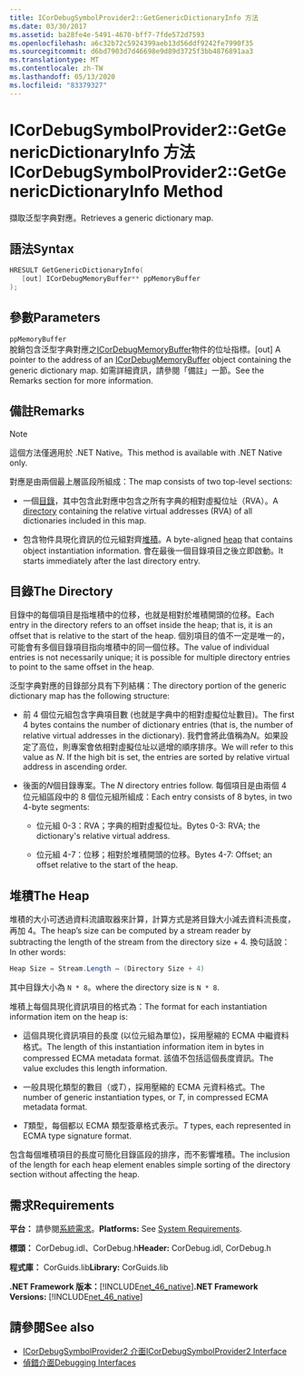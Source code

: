 ```yaml
---
title: ICorDebugSymbolProvider2::GetGenericDictionaryInfo 方法
ms.date: 03/30/2017
ms.assetid: ba28fe4e-5491-4670-bff7-7fde572d7593
ms.openlocfilehash: a6c32b72c5924399aeb13d56ddf9242fe7990f35
ms.sourcegitcommit: d6bd7903d7d46698e9d89d3725f3bb4876891aa3
ms.translationtype: MT
ms.contentlocale: zh-TW
ms.lasthandoff: 05/13/2020
ms.locfileid: "83379327"
---
```

# <a name="icordebugsymbolprovider2getgenericdictionaryinfo-method"></a><span data-ttu-id="7a864-102">ICorDebugSymbolProvider2::GetGenericDictionaryInfo 方法</span><span class="sxs-lookup"><span data-stu-id="7a864-102">ICorDebugSymbolProvider2::GetGenericDictionaryInfo Method</span></span>

<span data-ttu-id="7a864-103">擷取泛型字典對應。</span><span class="sxs-lookup"><span data-stu-id="7a864-103">Retrieves a generic dictionary map.</span></span>

## <a name="syntax"></a><span data-ttu-id="7a864-104">語法</span><span class="sxs-lookup"><span data-stu-id="7a864-104">Syntax</span></span>

```cpp
HRESULT GetGenericDictionaryInfo(
   [out] ICorDebugMemoryBuffer** ppMemoryBuffer
);
```

## <a name="parameters"></a><span data-ttu-id="7a864-105">參數</span><span class="sxs-lookup"><span data-stu-id="7a864-105">Parameters</span></span>

`ppMemoryBuffer`\
<span data-ttu-id="7a864-106">脫銷包含泛型字典對應之[ICorDebugMemoryBuffer](icordebugmemorybuffer-interface.md)物件的位址指標。</span><span class="sxs-lookup"><span data-stu-id="7a864-106">[out] A pointer to the address of an [ICorDebugMemoryBuffer](icordebugmemorybuffer-interface.md) object containing the generic dictionary map.</span></span> <span data-ttu-id="7a864-107">如需詳細資訊，請參閱「備註」一節。</span><span class="sxs-lookup"><span data-stu-id="7a864-107">See the Remarks section for more information.</span></span>

## <a name="remarks"></a><span data-ttu-id="7a864-108">備註</span><span class="sxs-lookup"><span data-stu-id="7a864-108">Remarks</span></span>

> [!NOTE]
> <span data-ttu-id="7a864-109">這個方法僅適用於 .NET Native。</span><span class="sxs-lookup"><span data-stu-id="7a864-109">This method is available with .NET Native only.</span></span>

<span data-ttu-id="7a864-110">對應是由兩個最上層區段所組成：</span><span class="sxs-lookup"><span data-stu-id="7a864-110">The map consists of two top-level sections:</span></span>

- <span data-ttu-id="7a864-111">一個[目錄](#Directory)，其中包含此對應中包含之所有字典的相對虛擬位址（RVA）。</span><span class="sxs-lookup"><span data-stu-id="7a864-111">A [directory](#Directory) containing the relative virtual addresses (RVA) of all dictionaries included in this map.</span></span>

- <span data-ttu-id="7a864-112">包含物件具現化資訊的位元組對齊[堆積](#Heap)。</span><span class="sxs-lookup"><span data-stu-id="7a864-112">A byte-aligned [heap](#Heap) that contains object instantiation information.</span></span> <span data-ttu-id="7a864-113">會在最後一個目錄項目之後立即啟動。</span><span class="sxs-lookup"><span data-stu-id="7a864-113">It starts immediately after the last directory entry.</span></span>

<a name="Directory"></a>

## <a name="the-directory"></a><span data-ttu-id="7a864-114">目錄</span><span class="sxs-lookup"><span data-stu-id="7a864-114">The Directory</span></span>

<span data-ttu-id="7a864-115">目錄中的每個項目是指堆積中的位移，也就是相對於堆積開頭的位移。</span><span class="sxs-lookup"><span data-stu-id="7a864-115">Each entry in the directory refers to an offset inside the heap; that is, it is an offset that is relative to the start of the heap.</span></span> <span data-ttu-id="7a864-116">個別項目的值不一定是唯一的，可能會有多個目錄項目指向堆積中的同一個位移。</span><span class="sxs-lookup"><span data-stu-id="7a864-116">The value of individual entries is not necessarily unique; it is possible for multiple directory entries to point to the same offset in the heap.</span></span>

<span data-ttu-id="7a864-117">泛型字典對應的目錄部分具有下列結構：</span><span class="sxs-lookup"><span data-stu-id="7a864-117">The directory portion of the generic dictionary map has the following structure:</span></span>

- <span data-ttu-id="7a864-118">前 4 個位元組包含字典項目數 (也就是字典中的相對虛擬位址數目)。</span><span class="sxs-lookup"><span data-stu-id="7a864-118">The first 4 bytes contains the number of dictionary entries (that is, the number of relative virtual addresses in the dictionary).</span></span> <span data-ttu-id="7a864-119">我們會將此值稱為*N*。如果設定了高位，則專案會依相對虛擬位址以遞增的順序排序。</span><span class="sxs-lookup"><span data-stu-id="7a864-119">We will refer to this value as *N*. If the high bit is set, the entries are sorted by relative virtual address in ascending order.</span></span>

- <span data-ttu-id="7a864-120">後面的*N*個目錄專案。</span><span class="sxs-lookup"><span data-stu-id="7a864-120">The *N* directory entries follow.</span></span> <span data-ttu-id="7a864-121">每個項目是由兩個 4 位元組區段中的 8 個位元組所組成：</span><span class="sxs-lookup"><span data-stu-id="7a864-121">Each entry consists of 8 bytes, in two 4-byte segments:</span></span>

  - <span data-ttu-id="7a864-122">位元組 0-3：RVA；字典的相對虛擬位址。</span><span class="sxs-lookup"><span data-stu-id="7a864-122">Bytes 0-3: RVA; the dictionary's relative virtual address.</span></span>

  - <span data-ttu-id="7a864-123">位元組 4-7：位移；相對於堆積開頭的位移。</span><span class="sxs-lookup"><span data-stu-id="7a864-123">Bytes 4-7: Offset; an offset relative to the start of the heap.</span></span>

<a name="Heap"></a>

## <a name="the-heap"></a><span data-ttu-id="7a864-124">堆積</span><span class="sxs-lookup"><span data-stu-id="7a864-124">The Heap</span></span>

<span data-ttu-id="7a864-125">堆積的大小可透過資料流讀取器來計算，計算方式是將目錄大小減去資料流長度，再加 4。</span><span class="sxs-lookup"><span data-stu-id="7a864-125">The heap’s size can be computed by a stream reader by subtracting the length of the stream from the directory size + 4.</span></span> <span data-ttu-id="7a864-126">換句話說：</span><span class="sxs-lookup"><span data-stu-id="7a864-126">In other words:</span></span>

```csharp
Heap Size = Stream.Length – (Directory Size + 4)
```

<span data-ttu-id="7a864-127">其中目錄大小為 `N * 8`。</span><span class="sxs-lookup"><span data-stu-id="7a864-127">where the directory size is `N * 8`.</span></span>

<span data-ttu-id="7a864-128">堆積上每個具現化資訊項目的格式為：</span><span class="sxs-lookup"><span data-stu-id="7a864-128">The format for each instantiation information item on the heap is:</span></span>

- <span data-ttu-id="7a864-129">這個具現化資訊項目的長度 (以位元組為單位)，採用壓縮的 ECMA 中繼資料格式。</span><span class="sxs-lookup"><span data-stu-id="7a864-129">The length of this instantiation information item in bytes in compressed ECMA metadata format.</span></span> <span data-ttu-id="7a864-130">該值不包括這個長度資訊。</span><span class="sxs-lookup"><span data-stu-id="7a864-130">The value excludes this length information.</span></span>

- <span data-ttu-id="7a864-131">一般具現化類型的數目（或*T*），採用壓縮的 ECMA 元資料格式。</span><span class="sxs-lookup"><span data-stu-id="7a864-131">The number of generic instantiation types, or *T*, in compressed ECMA metadata format.</span></span>

- <span data-ttu-id="7a864-132">*T*類型，每個都以 ECMA 類型簽章格式表示。</span><span class="sxs-lookup"><span data-stu-id="7a864-132">*T* types, each represented in ECMA type signature format.</span></span>

<span data-ttu-id="7a864-133">包含每個堆積項目的長度可簡化目錄區段的排序，而不影響堆積。</span><span class="sxs-lookup"><span data-stu-id="7a864-133">The inclusion of the length for each heap element enables simple sorting of the directory section without affecting the heap.</span></span>

## <a name="requirements"></a><span data-ttu-id="7a864-134">需求</span><span class="sxs-lookup"><span data-stu-id="7a864-134">Requirements</span></span>

<span data-ttu-id="7a864-135">**平台：** 請參閱[系統需求](../../get-started/system-requirements.md)。</span><span class="sxs-lookup"><span data-stu-id="7a864-135">**Platforms:** See [System Requirements](../../get-started/system-requirements.md).</span></span>

<span data-ttu-id="7a864-136">**標頭：** CorDebug.idl、CorDebug.h</span><span class="sxs-lookup"><span data-stu-id="7a864-136">**Header:** CorDebug.idl, CorDebug.h</span></span>

<span data-ttu-id="7a864-137">**程式庫：** CorGuids.lib</span><span class="sxs-lookup"><span data-stu-id="7a864-137">**Library:** CorGuids.lib</span></span>

<span data-ttu-id="7a864-138">**.NET Framework 版本：**[!INCLUDE[net_46_native](../../../../includes/net-46-native-md.md)]</span><span class="sxs-lookup"><span data-stu-id="7a864-138">**.NET Framework Versions:** [!INCLUDE[net_46_native](../../../../includes/net-46-native-md.md)]</span></span>

## <a name="see-also"></a><span data-ttu-id="7a864-139">請參閱</span><span class="sxs-lookup"><span data-stu-id="7a864-139">See also</span></span>

- [<span data-ttu-id="7a864-140">ICorDebugSymbolProvider2 介面</span><span class="sxs-lookup"><span data-stu-id="7a864-140">ICorDebugSymbolProvider2 Interface</span></span>](icordebugsymbolprovider2-interface.md)
- [<span data-ttu-id="7a864-141">偵錯介面</span><span class="sxs-lookup"><span data-stu-id="7a864-141">Debugging Interfaces</span></span>](debugging-interfaces.md)

